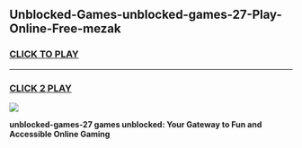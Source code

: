 
## Unblocked-Games-unblocked-games-27-Play-Online-Free-mezak
<h3>
<a href="https://premium76.site?title=unblocked-games-27&ref=26A">CLICK TO PLAY</a></h3>
<hr>

<h3>
<a href="https://premium76.site?title=unblocked-games-27&ref=26A">CLICK 2 PLAY</a>
  
</h3>

<a href="https://premium76.site?title=unblocked-games-27&ref=26A"><img src="https://clearcache.store/games.png"></a>


**unblocked-games-27 games unblocked: Your Gateway to Fun and Accessible Online Gaming**
